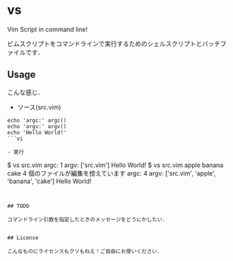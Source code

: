 vs
==

Vim Script in command line!

ビムスクリプトをコマンドラインで実行するためのシェルスクリプトとバッチファイルです．


## Usage

こんな感じ．

- ソース(src.vim)

```VimL
echo 'argc:' argc()
echo 'argv:' argv()
echo 'Hello World!'
```vi

- 実行

```
$ vs src.vim
argc: 1
argv: ['src.vim']
Hello World!
$ vs src.vim apple banana cake
4 個のファイルが編集を控えています
argc: 4
argv: ['src.vim', 'apple', 'banana', 'cake']
Hello World!
```


## TODO

コマンドライン引数を指定したときのメッセージをどうにかしたい．


## License

こんなものにライセンスもクソもねえ！ご自由にお使いください．
